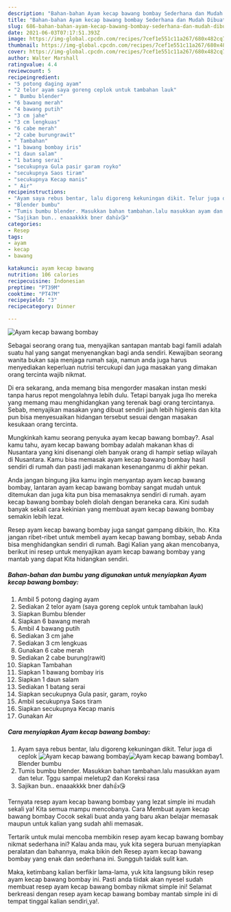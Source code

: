 ```yaml
---
description: "Bahan-bahan Ayam kecap bawang bombay Sederhana dan Mudah Dibuat"
title: "Bahan-bahan Ayam kecap bawang bombay Sederhana dan Mudah Dibuat"
slug: 686-bahan-bahan-ayam-kecap-bawang-bombay-sederhana-dan-mudah-dibuat
date: 2021-06-03T07:17:51.393Z
image: https://img-global.cpcdn.com/recipes/7cef1e551c11a267/680x482cq70/ayam-kecap-bawang-bombay-foto-resep-utama.jpg
thumbnail: https://img-global.cpcdn.com/recipes/7cef1e551c11a267/680x482cq70/ayam-kecap-bawang-bombay-foto-resep-utama.jpg
cover: https://img-global.cpcdn.com/recipes/7cef1e551c11a267/680x482cq70/ayam-kecap-bawang-bombay-foto-resep-utama.jpg
author: Walter Marshall
ratingvalue: 4.4
reviewcount: 5
recipeingredient:
- "5 potong daging ayam"
- "2 telor ayam saya goreng ceplok untuk tambahan lauk"
- " Bumbu blender"
- "6 bawang merah"
- "4 bawang putih"
- "3 cm jahe"
- "3 cm lengkuas"
- "6 cabe merah"
- "2 cabe burungrawit"
- " Tambahan"
- "1 bawang bombay iris"
- "1 daun salam"
- "1 batang serai"
- "secukupnya Gula pasir garam royko"
- "secukupnya Saos tiram"
- "secukupnya Kecap manis"
- " Air"
recipeinstructions:
- "Ayam saya rebus bentar, lalu digoreng kekuningan dikit. Telur juga di ceplok"
- "Blender bumbu"
- "Tumis bumbu blender. Masukkan bahan tambahan.lalu masukkan ayam dan telur. Tggu sampai meletup2 dan Koreksi rasa"
- "Sajikan bun.. enaaakkkk bner dah👍😘"
categories:
- Resep
tags:
- ayam
- kecap
- bawang

katakunci: ayam kecap bawang 
nutrition: 106 calories
recipecuisine: Indonesian
preptime: "PT39M"
cooktime: "PT47M"
recipeyield: "3"
recipecategory: Dinner

---
```



![Ayam kecap bawang bombay](https://img-global.cpcdn.com/recipes/7cef1e551c11a267/680x482cq70/ayam-kecap-bawang-bombay-foto-resep-utama.jpg)

Sebagai seorang orang tua, menyajikan santapan mantab bagi famili adalah suatu hal yang sangat menyenangkan bagi anda sendiri. Kewajiban seorang  wanita bukan saja menjaga rumah saja, namun anda juga harus menyediakan keperluan nutrisi tercukupi dan juga masakan yang dimakan orang tercinta wajib nikmat.

Di era  sekarang, anda memang bisa mengorder masakan instan meski tanpa harus repot mengolahnya lebih dulu. Tetapi banyak juga lho mereka yang memang mau menghidangkan yang terenak bagi orang tercintanya. Sebab, menyajikan masakan yang dibuat sendiri jauh lebih higienis dan kita pun bisa menyesuaikan hidangan tersebut sesuai dengan masakan kesukaan orang tercinta. 



Mungkinkah kamu seorang penyuka ayam kecap bawang bombay?. Asal kamu tahu, ayam kecap bawang bombay adalah makanan khas di Nusantara yang kini disenangi oleh banyak orang di hampir setiap wilayah di Nusantara. Kamu bisa memasak ayam kecap bawang bombay hasil sendiri di rumah dan pasti jadi makanan kesenanganmu di akhir pekan.

Anda jangan bingung jika kamu ingin menyantap ayam kecap bawang bombay, lantaran ayam kecap bawang bombay sangat mudah untuk ditemukan dan juga kita pun bisa memasaknya sendiri di rumah. ayam kecap bawang bombay boleh diolah dengan beraneka cara. Kini sudah banyak sekali cara kekinian yang membuat ayam kecap bawang bombay semakin lebih lezat.

Resep ayam kecap bawang bombay juga sangat gampang dibikin, lho. Kita jangan ribet-ribet untuk membeli ayam kecap bawang bombay, sebab Anda bisa menghidangkan sendiri di rumah. Bagi Kalian yang akan mencobanya, berikut ini resep untuk menyajikan ayam kecap bawang bombay yang mantab yang dapat Kita hidangkan sendiri.

<!--inarticleads1-->

##### Bahan-bahan dan bumbu yang digunakan untuk menyiapkan Ayam kecap bawang bombay:

1. Ambil 5 potong daging ayam
1. Sediakan 2 telor ayam (saya goreng ceplok untuk tambahan lauk)
1. Siapkan  Bumbu blender
1. Siapkan 6 bawang merah
1. Ambil 4 bawang putih
1. Sediakan 3 cm jahe
1. Sediakan 3 cm lengkuas
1. Gunakan 6 cabe merah
1. Sediakan 2 cabe burung(rawit)
1. Siapkan  Tambahan
1. Siapkan 1 bawang bombay iris
1. Siapkan 1 daun salam
1. Sediakan 1 batang serai
1. Siapkan secukupnya Gula pasir, garam, royko
1. Ambil secukupnya Saos tiram
1. Siapkan secukupnya Kecap manis
1. Gunakan  Air




<!--inarticleads2-->

##### Cara menyiapkan Ayam kecap bawang bombay:

1. Ayam saya rebus bentar, lalu digoreng kekuningan dikit. Telur juga di ceplok
<img src="https://img-global.cpcdn.com/steps/fe0401d5ed5fe452/160x128cq70/ayam-kecap-bawang-bombay-langkah-memasak-1-foto.jpg" alt="Ayam kecap bawang bombay"><img src="https://img-global.cpcdn.com/steps/e65a21775f326a91/160x128cq70/ayam-kecap-bawang-bombay-langkah-memasak-1-foto.jpg" alt="Ayam kecap bawang bombay">1. Blender bumbu
1. Tumis bumbu blender. Masukkan bahan tambahan.lalu masukkan ayam dan telur. Tggu sampai meletup2 dan Koreksi rasa
1. Sajikan bun.. enaaakkkk bner dah👍😘




Ternyata resep ayam kecap bawang bombay yang lezat simple ini mudah sekali ya! Kita semua mampu mencobanya. Cara Membuat ayam kecap bawang bombay Cocok sekali buat anda yang baru akan belajar memasak maupun untuk kalian yang sudah ahli memasak.

Tertarik untuk mulai mencoba membikin resep ayam kecap bawang bombay nikmat sederhana ini? Kalau anda mau, yuk kita segera buruan menyiapkan peralatan dan bahannya, maka bikin deh Resep ayam kecap bawang bombay yang enak dan sederhana ini. Sungguh taidak sulit kan. 

Maka, ketimbang kalian berfikir lama-lama, yuk kita langsung bikin resep ayam kecap bawang bombay ini. Pasti anda tiidak akan nyesel sudah membuat resep ayam kecap bawang bombay nikmat simple ini! Selamat berkreasi dengan resep ayam kecap bawang bombay mantab simple ini di tempat tinggal kalian sendiri,ya!.

